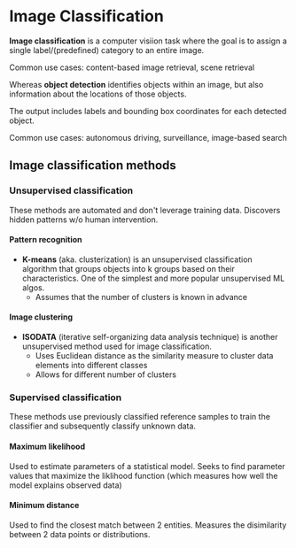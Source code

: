 # Image Classification

**Image classification** is a computer visiion task where the goal is to assign a single label/(predefined) category to an entire image.

Common use cases: content-based image retrieval, scene retrieval

Whereas **object detection** identifies objects within an image, but also information about the locations of those objects.

The output includes labels and bounding box coordinates for each detected object.

Common use cases: autonomous driving, surveillance, image-based search

## Image classification methods

### Unsupervised classification

These methods are automated and don't leverage training data. Discovers hidden patterns w/o human intervention.

#### Pattern recognition

- **K-means** (aka. clusterization) is an unsupervised classification algorithm that groups objects into k groups based on their characteristics.
One of the simplest and more popular unsupervised ML algos.
  - Assumes that the number of clusters is known in advance

#### Image clustering

- **ISODATA** (iterative self-organizing data analysis technique) is another unsupervised method used for image classification.
  - Uses Euclidean distance as the similarity measure to cluster data elements into different classes
  - Allows for different number of clusters

### Supervised classification

These methods use previously classified reference samples to train the classifier and subsequently classify unknown data.

#### Maximum likelihood

Used to estimate parameters of a statistical model. Seeks to find parameter values that maximize the liklihood function (which measures how well the model explains observed data)

#### Minimum distance

Used to find the closest match between 2 entities. Measures the disimilarity between 2 data points or distributions.